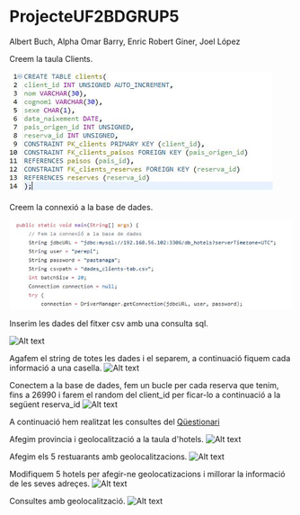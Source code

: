 # ProjecteUF2BDGRUP5
Albert Buch, Alpha Omar Barry, Enric Robert Giner, Joel López

Creem la taula Clients.

![Alt text](https://github.com/Albert-dvn/ProjecteUF2BDGRUP5/blob/main/images/clients.JPG)

Creem la connexió a la base de dades.

![Alt text](https://github.com/Albert-dvn/ProjecteUF2BDGRUP5/blob/main/images/Connexio.jpg)

Inserim les dades del fitxer csv amb una consulta sql.

![Alt text](https://github.com/Albert-dvn/ProjecteUF2BDGRUP5/blob/main/images//images/Inserir.jpg)

Agafem el string de totes les dades i el separem, a continuació fiquem cada informació a una casella.
![Alt text](https://github.com/Albert-dvn/ProjecteUF2BDGRUP5/blob/main/images//images/Agafar.jpg)

Conectem a la base de dades, fem un bucle per cada reserva que tenim, fins a 26990 i farem el random del client_id per ficar-lo a continuació a la següent reserva_id
![Alt text](https://github.com/Albert-dvn/ProjecteUF2BDGRUP5/blob/main/images//images/Connectar.jpg)

A continuació hem realitzat les consultes del [Qüestionari](https://github.com/Albert-dvn/ProjecteUF2BDGRUP5/blob/main/Activitat%20Ac1%20-%20Part%20A.2.sql)

Afegim provincia i geolocalització a la taula d'hotels.
![Alt text](https://github.com/Albert-dvn/ProjecteUF2BDGRUP5/blob/main/images//images/AfegirGeo.jpg)

Afegim els 5 restuarants amb geolocalitzacions.
![Alt text](https://github.com/Albert-dvn/ProjecteUF2BDGRUP5/blob/main/images//images/Restaurants.jpg)

Modifiquem 5 hotels per afegir-ne geolocatizacions i millorar la informació de les seves adreçes.
![Alt text](https://github.com/Albert-dvn/ProjecteUF2BDGRUP5/blob/main/images//images/Hotels.jpg)

Consultes amb geolocalització.
![Alt text](https://github.com/Albert-dvn/ProjecteUF2BDGRUP5/blob/main/images//images/Consultes.jpg)
